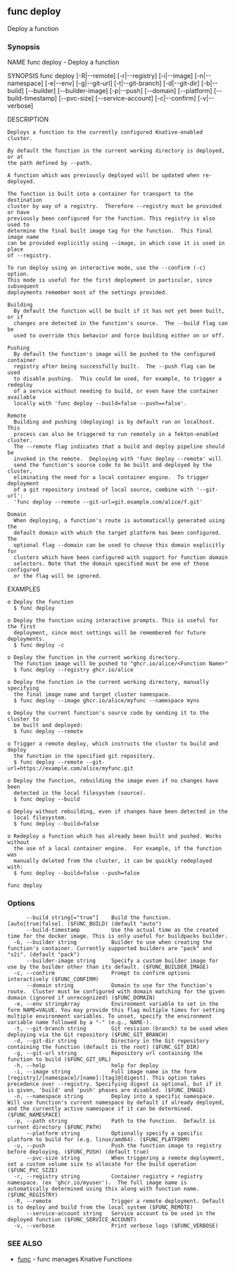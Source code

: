 ## func deploy

Deploy a function

### Synopsis


NAME
	func deploy - Deploy a function

SYNOPSIS
	func deploy [-R|--remote] [-r|--registry] [-i|--image] [-n|--namespace]
	             [-e|--env] [-g|--git-url] [-t|--git-branch] [-d|--git-dir]
	             [-b|--build] [--builder] [--builder-image] [-p|--push]
	             [--domain] [--platform] [--build-timestamp] [--pvc-size]
	             [--service-account] [-c|--confirm] [-v|--verbose]

DESCRIPTION

	Deploys a function to the currently configured Knative-enabled cluster.

	By default the function in the current working directory is deployed, or at
	the path defined by --path.

	A function which was previously deployed will be updated when re-deployed.

	The function is built into a container for transport to the destination
	cluster by way of a registry.  Therefore --registry must be provided or have
	previously been configured for the function. This registry is also used to
	determine the final built image tag for the function.  This final image name
	can be provided explicitly using --image, in which case it is used in place
	of --registry.

	To run deploy using an interactive mode, use the --confirm (-c) option.
	This mode is useful for the first deployment in particular, since subsequent
	deployments remember most of the settings provided.

	Building
	  By default the function will be built if it has not yet been built, or if
	  changes are detected in the function's source.  The --build flag can be
	  used to override this behavior and force building either on or off.

	Pushing
	  By default the function's image will be pushed to the configured container
	  registry after being successfully built.  The --push flag can be used
	  to disable pushing.  This could be used, for example, to trigger a redeploy
	  of a service without needing to build, or even have the container available
	  locally with 'func deploy --build=false --push==false'.

	Remote
	  Building and pushing (deploying) is by default run on localhost.  This
	  process can also be triggered to run remotely in a Tekton-enabled cluster.
	  The --remote flag indicates that a build and deploy pipeline should be
	  invoked in the remote.  Deploying with 'func deploy --remote' will
	  send the function's source code to be built and deployed by the cluster,
	  eliminating the need for a local container engine.  To trigger deployment
	  of a git repository instead of local source, combine with '--git-url':
	  'func deploy --remote --git-url=git.example.com/alice/f.git'

	Domain
	  When deploying, a function's route is automatically generated using the
	  default domain with which the target platform has been configured.  The
	  optional flag --domain can be used to choose this domain explicitly for
	  clusters which have been configured with support for function domain
	  selectors. Note that the domain specified must be one of those configured
	  or the flag will be ignored.

EXAMPLES

	o Deploy the function
	  $ func deploy

	o Deploy the function using interactive prompts. This is useful for the first
	  deployment, since most settings will be remembered for future deployments.
	  $ func deploy -c

	o Deploy the function in the current working directory.
	  The function image will be pushed to "ghcr.io/alice/<Function Name>"
	  $ func deploy --registry ghcr.io/alice

	o Deploy the function in the current working directory, manually specifying
	  the final image name and target cluster namespace.
	  $ func deploy --image ghcr.io/alice/myfunc --namespace myns

	o Deploy the current function's source code by sending it to the cluster to
	  be built and deployed:
	  $ func deploy --remote

	o Trigger a remote deploy, which instructs the cluster to build and deploy
	  the function in the specified git repository.
	  $ func deploy --remote --git-url=https://example.com/alice/myfunc.git

	o Deploy the function, rebuilding the image even if no changes have been
	  detected in the local filesystem (source).
	  $ func deploy --build

	o Deploy without rebuilding, even if changes have been detected in the
	  local filesystem.
	  $ func deploy --build=false

	o Redeploy a function which has already been built and pushed. Works without
	  the use of a local container engine.  For example, if the function was
	  manually deleted from the cluster, it can be quickly redeployed with:
	  $ func deploy --build=false --push=false



```
func deploy
```

### Options

```
      --build string[="true"]    Build the function. [auto|true|false]. ($FUNC_BUILD) (default "auto")
      --build-timestamp          Use the actual time as the created time for the docker image. This is only useful for buildpacks builder.
  -b, --builder string           Builder to use when creating the function's container. Currently supported builders are "pack" and "s2i". (default "pack")
      --builder-image string     Specify a custom builder image for use by the builder other than its default. ($FUNC_BUILDER_IMAGE)
  -c, --confirm                  Prompt to confirm options interactively ($FUNC_CONFIRM)
      --domain string            Domain to use for the function's route.  Cluster must be configured with domain matching for the given domain (ignored if unrecognized) ($FUNC_DOMAIN)
  -e, --env stringArray          Environment variable to set in the form NAME=VALUE. You may provide this flag multiple times for setting multiple environment variables. To unset, specify the environment variable name followed by a "-" (e.g., NAME-).
  -t, --git-branch string        Git revision (branch) to be used when deploying via the Git repository ($FUNC_GIT_BRANCH)
  -d, --git-dir string           Directory in the Git repository containing the function (default is the root) ($FUNC_GIT_DIR)
  -g, --git-url string           Repository url containing the function to build ($FUNC_GIT_URL)
  -h, --help                     help for deploy
  -i, --image string             Full image name in the form [registry]/[namespace]/[name]:[tag]@[digest]. This option takes precedence over --registry. Specifying digest is optional, but if it is given, 'build' and 'push' phases are disabled. ($FUNC_IMAGE)
  -n, --namespace string         Deploy into a specific namespace. Will use function's current namespace by default if already deployed, and the currently active namespace if it can be determined. ($FUNC_NAMESPACE)
  -p, --path string              Path to the function.  Default is current directory ($FUNC_PATH)
      --platform string          Optionally specify a specific platform to build for (e.g. linux/amd64). ($FUNC_PLATFORM)
  -u, --push                     Push the function image to registry before deploying. ($FUNC_PUSH) (default true)
      --pvc-size string          When triggering a remote deployment, set a custom volume size to allocate for the build operation ($FUNC_PVC_SIZE)
  -r, --registry string          Container registry + registry namespace. (ex 'ghcr.io/myuser').  The full image name is automatically determined using this along with function name. ($FUNC_REGISTRY)
  -R, --remote                   Trigger a remote deployment. Default is to deploy and build from the local system ($FUNC_REMOTE)
      --service-account string   Service account to be used in the deployed function ($FUNC_SERVICE_ACCOUNT)
  -v, --verbose                  Print verbose logs ($FUNC_VERBOSE)
```

### SEE ALSO

* [func](func.md)	 - func manages Knative Functions

